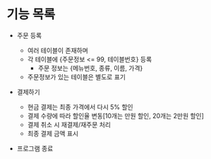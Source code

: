 # 기능 목록
- 주문 등록
    - 여러 테이블이 존재하며
    - 각 테이블에 {주문정보 <= 99, 테이블번호} 등록
        - 주문 정보는 {메뉴번호, 종류, 이름, 가격}
    - 주문정보가 있는 테이블은 별도로 표기

- 결제하기
    - 현금 결제는 최종 가격에서 다시 5% 할인
    - 결제 수량에 따라 할인율 변동[10개는 만원 할인, 20개는 2만원 할인]
    - 결제 취소 시 재결제/재주문 처리
    - 최종 결제 금액 표시
    
- 프로그램 종료 

